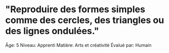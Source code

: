 # "Reproduire des formes simples comme des cercles, des triangles ou des lignes ondulées."

Âge: 5
Niveau: Apprenti
Matière: Arts et créativité
Évalué par: Humain